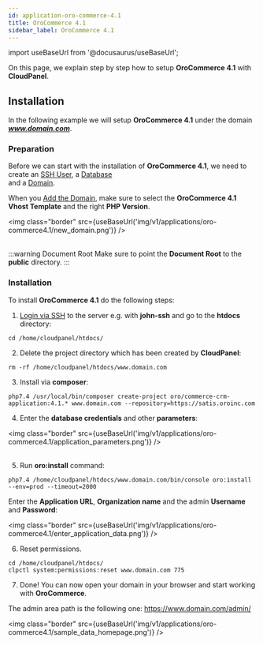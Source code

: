 ```yaml
---
id: application-oro-commerce-4.1
title: OroCommerce 4.1
sidebar_label: OroCommerce 4.1
---
```


import useBaseUrl from '@docusaurus/useBaseUrl';

On this page, we explain step by step how to setup **OroCommerce 4.1** with **CloudPanel**.

## Installation

In the following example we will setup **OroCommerce 4.1** under the domain ***www.domain.com***.

### Preparation

Before we can start with the installation of **OroCommerce 4.1**, we need to create an [SSH User](users#adding-a-user), a [Database](databases#adding-a-database) <br />
and a [Domain](domains#adding-a-domain).

When you [Add the Domain](domains#adding-a-domain), make sure to select the **OroCommerce 4.1 Vhost Template** and the right **PHP Version**.

<img class="border" src={useBaseUrl('img/v1/applications/oro-commerce4.1/new_domain.png')} /> <br /><br />

:::warning Document Root
Make sure to point the **Document Root** to the **public** directory.
:::

### Installation

To install **OroCommerce 4.1** do the following steps:

1. [Login via SSH](users#ssh-login) to the server e.g. with **john-ssh** and go to the **htdocs** directory:

```
cd /home/cloudpanel/htdocs/
```

2. Delete the project directory which has been created by **CloudPanel**:

```
rm -rf /home/cloudpanel/htdocs/www.domain.com
```

3. Install via **composer**:

```
php7.4 /usr/local/bin/composer create-project oro/commerce-crm-application:4.1.* www.domain.com --repository=https://satis.oroinc.com
```

4. Enter the **database credentials** and other **parameters**:

<img class="border" src={useBaseUrl('img/v1/applications/oro-commerce4.1/application_parameters.png')} /> <br /><br />

5. Run **oro:install** command:

```
php7.4 /home/cloudpanel/htdocs/www.domain.com/bin/console oro:install --env=prod --timeout=2000
```

Enter the **Application URL**, **Organization name** and the admin **Username** and **Password**:

<img class="border" src={useBaseUrl('img/v1/applications/oro-commerce4.1/enter_application_data.png')} />

6. Reset permissions.

```
cd /home/cloudpanel/htdocs/
clpctl system:permissions:reset www.domain.com 775
```

7. Done! You can now open your domain in your browser and start working with **OroCommerce**.

The admin area path is the following one: https://www.domain.com/admin/

<img class="border" src={useBaseUrl('img/v1/applications/oro-commerce4.1/sample_data_homepage.png')} />